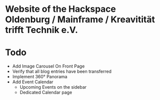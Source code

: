 # Website of the Hackspace Oldenburg / Mainframe / Kreavitität trifft Technik e.V.

# Todo

- Add Image Carousel On Front Page
- Verify that all blog entries have been transferred
- Implement 360° Panorama
- Add Event Calendar
    - Upcoming Events on the sidebar
    - Dedicated Calendar page
